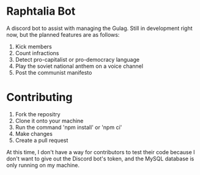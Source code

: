 # Raphtalia Bot
A discord bot to assist with managing the Gulag. Still in development right now, but the planned features are as follows:
1. Kick members
2. Count infractions
3. Detect pro-capitalist or pro-democracy language
4. Play the soviet national anthem on a voice channel
5. Post the communist manifesto

# Contributing
1. Fork the repositry
2. Clone it onto your machine
3. Run the command 'npm install' or 'npm ci'
4. Make changes
5. Create a pull request

At this time, I don't have a way for contributors to test their code because I don't want to give out the Discord bot's token, and the MySQL database is only running on my machine.
